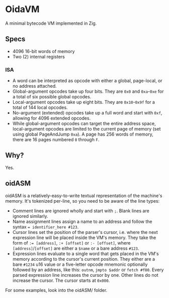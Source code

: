 # OidaVM

A minimal bytecode VM implemented in Zig.

## Specs

- 4096 16-bit words of memory
- Two (2) internal registers

### ISA

- A word can be interpreted as opcode with either a global, page-local, or no address attached.
- Global-argument opcodes take up four bits. They are `0x0` and `0xa`-`0xe` for a total of six possible global opcodes.
- Local-argument opcodes take up eight bits. They are `0x10`-`0x9f` for a total of 144 local opcodes.
- No-argument (extended) opcodes take up a full word and start with `0xf`, allowing for 4096 extended opcodes.
- While global-argument opcodes can target the entire address space, local-argument opcodes are limited to the current page of memory (set using global PageAndJump `0xa`). A page has 256 words of memory, there are 16 pages numbered `0` through `F`.

## Why?

Yes.

## oidASM

oidASM is a relatively-easy-to-write textual representation of the machine's memory. It's tokenized per-line, so you need to be aware of the line types:

- Comment lines are ignored wholly and start with `;`. Blank lines are ignored similarly.
- Name assignment lines assign a name to an address and follow the syntax `= identifier_here #123`.
- Cursor lines set the position of the parser's cursor, i.e. where the next expression line will be placed inside the VM's memory. They take the form of `:= [address]`, `:+ [offset]` or `:- [offset]`, where `[address]`/`[offset]` are either a `$name` or a bare address `#123`.
- Expression lines evaluate to a single word that gets placed in the VM's memory according to the cursor's current position. They either are a bare `#1234` u16 value or a five-letter opcode mnemonic optionally followed by an address, like this: `outnm`, `jmpto $addr` or `fetch #f00`. Every parsed expression line increases the cursor by one. Other lines do not increase the cursor. The cursor starts at `0x000`.

For some examples, look into the oidASM/ folder.